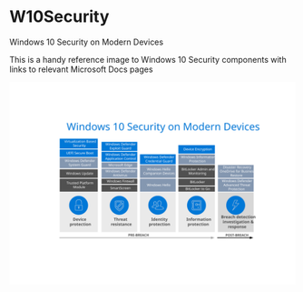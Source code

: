 # W10Security
Windows 10 Security on Modern Devices

This is a handy reference image to Windows 10 Security components with links to relevant Microsoft Docs pages

<img src="./Windows 10 Security on Modern Devices MS Links.svg">
